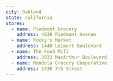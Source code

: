 ```yaml
---
city: Oakland
state: california
stores:
  - name: Piedmont Grocery
    address: 4038 Piedmont Avenue
  - name: Rocky's Market
    address: 1440 Leimert Boulevard
  - name: The Food Mill
    address: 3033 MacArthur Boulevard
  - name: Mandela Grocery Cooperative
    address: 1430 7th Street
---
```

